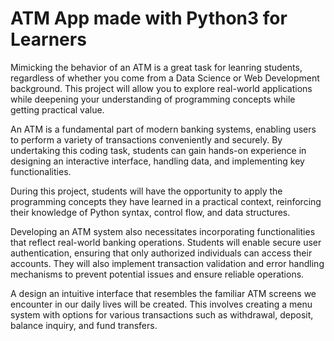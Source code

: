 # ATM App made with Python3 for Learners

Mimicking the behavior of an ATM is a great task for leanring students, regardless of whether you come from a Data Science or Web Development background. This project will allow you to explore real-world applications while deepening your understanding of programming concepts while getting practical value.

An ATM is a fundamental part of modern banking systems, enabling users to perform a variety of transactions conveniently and securely. By undertaking this coding task, students can gain hands-on experience in designing an interactive interface, handling data, and implementing key functionalities.

During this project, students will have the opportunity to apply the programming concepts they have learned in a practical context, reinforcing their knowledge of Python syntax, control flow, and data structures.

Developing an ATM system also necessitates incorporating functionalities that reflect real-world banking operations. Students will enable secure user authentication, ensuring that only authorized individuals can access their accounts. They will also implement transaction validation and error handling mechanisms to prevent potential issues and ensure reliable operations.

A design an intuitive interface that resembles the familiar ATM screens we encounter in our daily lives will be created. This involves creating a menu system with options for various transactions such as withdrawal, deposit, balance inquiry, and fund transfers.

